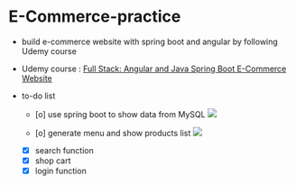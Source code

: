 # E-Commerce-practice
- build e-commerce website with spring boot and angular by following Udemy course

- Udemy course : [Full Stack: Angular and Java Spring Boot E-Commerce Website](https://www.udemy.com/course/full-stack-angular-spring-boot-tutorial/)

- to-do list
  - [o] use spring boot to show data from MySQL
  ![](https://i.imgur.com/yn18lns.png)
  
  - [o] generate menu and show products list
  ![](https://i.imgur.com/KG9A817.png)
  
  - [x] search function
  - [x] shop cart
  - [x] login function
